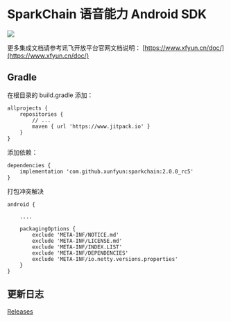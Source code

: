 # SparkChain 语音能力 Android SDK

[![](https://jitpack.io/v/xunfyun/sparkchain.svg)](https://jitpack.io/#xunfyun/sparkchain)

更多集成文档请参考讯飞开放平台官网文档说明： [https://www.xfyun.cn/doc/](https://www.xfyun.cn/doc/)

## Gradle
在根目录的 build.gradle 添加：

```
allprojects {
    repositories {
        // ...
        maven { url 'https://www.jitpack.io' }
    }
}
```

添加依赖：
```
dependencies {
    implementation 'com.github.xunfyun:sparkchain:2.0.0_rc5'
}
```

打包冲突解决

```
android {

    ....

    packagingOptions {
        exclude 'META-INF/NOTICE.md'
        exclude 'META-INF/LICENSE.md'
        exclude 'META-INF/INDEX.LIST'
        exclude 'META-INF/DEPENDENCIES'
        exclude 'META-INF/io.netty.versions.properties'
    }
}
```


## 更新日志
[Releases](https://github.com/xunfyun/SparkChain/releases)